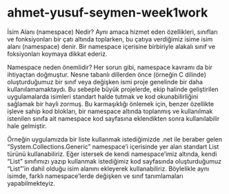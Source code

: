 # ahmet-yusuf-seymen-week1work
İsim Alanı (namespace) Nedir?
       Aynı amaca hizmet eden özellikleri, sınıfları ve fonksiyonları bir çatı altında toplarken, bu çatıya verdiğimiz isime isim alanı (namespace) denir. Bir namespace içerisine birbiriyle alakalı sınıf ve foksiyonları koymaya dikkat ederiz.

Namespace neden önemlidir?
       Her sorun gibi, namespace kavramı da bir ihtiyaçtan doğmuştur. Nesne tabanlı dillerden önce (örneğin C dilinde) oluşturduğumuz bir sınıf veya değişken ismi proje genelinde bir daha kullanılamamaktaydı. Bu sebeple büyük projelerde, ekip halinde geliştirilen uygulamalarda isimleri standart halde tutmak ve kod okunabilirliğini sağlamak bir hayli zormuş. Bu karmaşıklığı önlemek için, benzer özellikte işleve sahip kod blokları, bir namespace altında toplanmış ve kullanılmak istenilen sınıfa ait namespace kod sayfasına eklendikten sonra kullanılabilir hale gelmiştir.
  
  Örneğin uygulamızda bir liste kullanmak istediğimizde .net ile beraber gelen “System.Collections.Generic” namespace’i içerisinde yer alan standart List türünü kullanabiliriz. Eğer istersek de kendi namespace’imiz altında, kendi “List” sınıfımızı yazıp kullanmak istediğimiz kod sayfasında oluşturduğumuz “List”’in dahil olduğu isim alanını ekleyerek kullanabiliriz. Böylelikle aynı isimde, farklı namespace’lerde değişken ve sınıf tanımlamaları yapabilmekteyiz.

